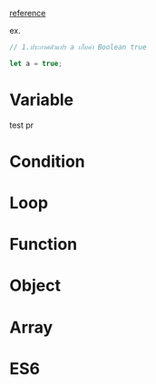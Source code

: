 [reference](https://www.youtube.com/watch?v=m55PTVUrlnA)

ex.

```js
// 1.ประกาศตัวแปร a เก็บค่า Boolean true

let a = true;
```

# Variable
test pr
# Condition

# Loop

# Function

# Object

# Array

# ES6
